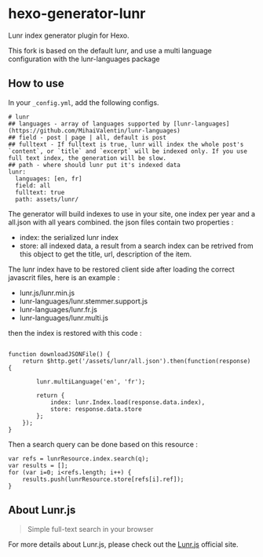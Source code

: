 # hexo-generator-lunr
Lunr index generator plugin for Hexo.

This fork is based on the default lunr, and use a multi language configuration with the lunr-languages package



## How to use

In your `_config.yml`, add the following configs.

```
# lunr
## languages - array of languages supported by [lunr-languages](https://github.com/MihaiValentin/lunr-languages)
## field - post | page | all, default is post
## fulltext - If fulltext is true, lunr will index the whole post's `content`, or `title` and `excerpt` will be indexed only. If you use full text index, the generation will be slow.
## path - where should lunr put it's indexed data
lunr:
  languages: [en, fr]
  field: all
  fulltext: true
  path: assets/lunr/
```

The generator will build indexes to use in your site, one index per year and a all.json with all years combined.
the json files contain two properties :

* index: the serialized lunr index
* store: all indexed data, a result from a search index can be retrived from this object to get the title, url, description of the item.

The lunr index have to be restored client side after loading the correct javascrit files, here is an example :

* lunr.js/lunr.min.js
* lunr-languages/lunr.stemmer.support.js
* lunr-languages/lunr.fr.js
* lunr-languages/lunr.multi.js

then the index is restored with this code :

```

function downloadJSONFile() {
    return $http.get('/assets/lunr/all.json').then(function(response) {

        lunr.multiLanguage('en', 'fr');

        return {
            index: lunr.Index.load(response.data.index),
            store: response.data.store
        };
    });
}

```

Then a search query can be done based on this resource :

```
var refs = lunrResource.index.search(q);
var results = [];
for (var i=0; i<refs.length; i++) {
    results.push(lunrResource.store[refs[i].ref]);
}
```

## About Lunr.js

> Simple full-text search in your browser

For more details about Lunr.js, please check out the [Lunr.js](http://lunrjs.com/) official site.
